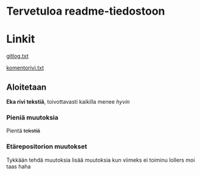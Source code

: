 # Tervetuloa readme-tiedostoon

# Linkit
[gitlog.txt](https://github.com/thefakejj/ot-harjoitustyo/blob/main/laskarit/viikko1/gitlog.txt)

[komentorivi.txt](https://github.com/thefakejj/ot-harjoitustyo/blob/main/laskarit/viikko1/komentorivi.txt)

## Aloitetaan
**Eka rivi tekstiä**, toivottavasti kaikilla menee _hyvin_

### Pieniä muutoksia

Pientä ~~tekstiä~~

### Etärepositorion muutokset
Tykkään tehdä muutoksia
lisää muutoksia kun viimeks ei toiminu lollers
moi taas haha
